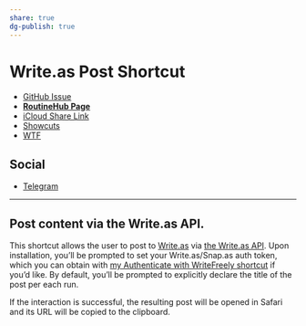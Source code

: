 ```yaml
---
share: true
dg-publish: true
---
```

# Write.as Post Shortcut 
- [GitHub Issue](https://github.com/extratone/i/issues/189)
- [**RoutineHub Page**](https://routinehub.co/shortcut/11698)
- [iCloud Share Link](https://www.icloud.com/shortcuts/cbd91b2486af4f70a8c068bf3b79b19d)
- [Showcuts](https://showcuts.app/share/view/cbd91b2486af4f70a8c068bf3b79b19d)
- [WTF](https://davidblue.wtf/drafts/19DC4088-DE55-4CD4-AABB-668F08B5EE65.html)

## Social

- [Telegram](https://t.me/extratone/11219)

---

## Post content via the Write.as API.

This shortcut allows the user to post to [Write.as](https://write.as/join/4bqc8482) via [the Write.as API](https://developers.write.as/docs/api). Upon installation, you’ll be prompted to set your Write.as/Snap.as auth token, which you can obtain with [my Authenticate with WriteFreely shortcut](https://routinehub.co/shortcut/11589/) if you’d like. By default, you’ll be prompted to explicitly declare the title of the post per each run.

If the interaction is successful, the resulting post will be opened in Safari and its URL will be copied to the clipboard.